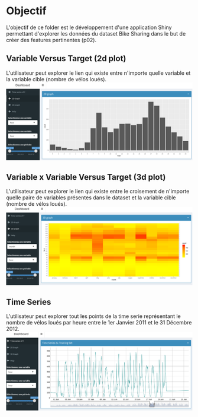 # Objectif

L'objectif de ce folder est le développement d'une application Shiny permettant d'explorer les données du dataset Bike Sharing dans le but de créer des features pertinentes (p02).

## Variable Versus Target (2d plot)
L'utilisateur peut explorer le lien qui existe entre n'importe quelle variable et la variable cible (nombre de vélos loués).
<img src="img/app2d.PNG" width="800">

## Variable x Variable Versus Target (3d plot)
L'utilisateur peut explorer le lien qui existe entre le croisement de n'importe quelle paire de variables présentes dans le dataset et la variable cible (nombre de vélos loués).
<img src="img/app3d.PNG" width="800">

## Time Series
L'utilisateur peut explorer tout les points de la time serie représentant le nombre de vélos loués par heure entre le 1er Janvier 2011 et le 31 Décembre 2012.
<img src="img/appts.PNG" width="800">